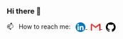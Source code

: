 ### Hi there 👋

<link rel="stylesheet" href="style.css" />

<!--
**TzuCChan/TzuCChan** is a ✨ _special_ ✨ repository because its `README.md` (this file) appears on your GitHub profile.

Here are some ideas to get you started:

- 🔭 I’m currently working on ...
- 🌱 I’m currently learning ...
- 👯 I’m looking to collaborate on ...
- 🤔 I’m looking for help with ...
- 💬 Ask me about ...
- 📫 How to reach me: ...
- 😄 Pronouns: ...
- ⚡ Fun fact: ...
-->

<!-- 🔭 &nbsp; I’m currently working on TabKeeper - (One Tab To Rule Them All!) to help increase browser/computer speed, general organization and development eficiency -->

📫 &nbsp; How to reach me: &nbsp; <a href="https://www.linkedin.com/in/leon-tzu-chiang-chan/"> <img align="center" src="./assets/linkedin.svg" width="22"/> </a> &nbsp; <a href="mailto:tzuchiangchan@gmail.com"> <img align="center" src="./assets/gmail.svg" width="22"> </a> &nbsp; <a href="https://github.com/TzuCChan"> <img align="center" src="./assets/github.svg" width="22" /> </a>
